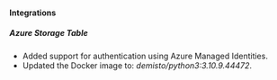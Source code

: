 
#### Integrations
##### Azure Storage Table
- Added support for authentication using Azure Managed Identities.
- Updated the Docker image to: *demisto/python3:3.10.9.44472*.
